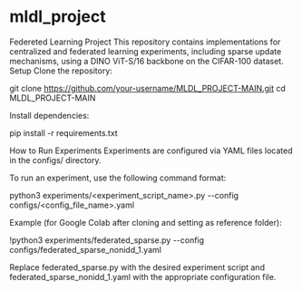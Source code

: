 # mldl_project
Federeted Learning Project
This repository contains implementations for centralized and federated learning experiments, including sparse update mechanisms, using a DINO ViT-S/16 backbone on the CIFAR-100 dataset.
Setup
Clone the repository:

git clone https://github.com/your-username/MLDL_PROJECT-MAIN.git
cd MLDL_PROJECT-MAIN

Install dependencies:

pip install -r requirements.txt

How to Run Experiments
Experiments are configured via YAML files located in the configs/ directory.

To run an experiment, use the following command format:

python3 experiments/<experiment_script_name>.py --config configs/<config_file_name>.yaml

Example (for Google Colab after cloning and setting as reference folder):

!python3 experiments/federated_sparse.py --config configs/federated_sparse_nonidd_1.yaml

Replace federated_sparse.py with the desired experiment script and federated_sparse_nonidd_1.yaml with the appropriate configuration file.

